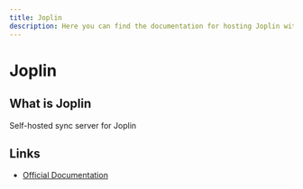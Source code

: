 ```yaml
---
title: Joplin
description: Here you can find the documentation for hosting Joplin with Coolify.
---
```


# Joplin

## What is Joplin

Self-hosted sync server for Joplin

## Links

- [Official Documentation](https://github.com/laurent22/joplin/blob/dev/packages/server/README.md?utm_source=coolify.io)
